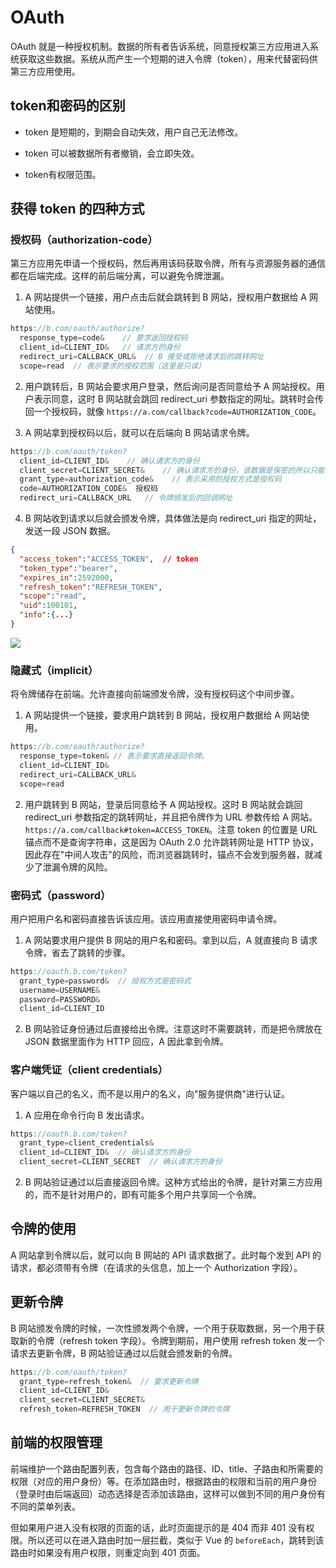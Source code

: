 # OAuth

OAuth 就是一种授权机制。数据的所有者告诉系统，同意授权第三方应用进入系统获取这些数据。系统从而产生一个短期的进入令牌（token），用来代替密码供第三方应用使用。

## token和密码的区别

- token 是短期的，到期会自动失效，用户自己无法修改。

- token 可以被数据所有者撤销，会立即失效。

- token有权限范围。


## 获得 token 的四种方式

### 授权码（authorization-code）

第三方应用先申请一个授权码，然后再用该码获取令牌，所有与资源服务器的通信都在后端完成。这样的前后端分离，可以避免令牌泄漏。

1. A 网站提供一个链接，用户点击后就会跳转到 B 网站，授权用户数据给 A 网站使用。

```js
https://b.com/oauth/authorize?
  response_type=code&    // 要求返回授权码
  client_id=CLIENT_ID&   // 请求方的身份
  redirect_uri=CALLBACK_URL&  // B 接受或拒绝请求后的跳转网址
  scope=read  // 表示要求的授权范围（这里是只读）
```

2. 用户跳转后，B 网站会要求用户登录，然后询问是否同意给予 A 网站授权。用户表示同意，这时 B 网站就会跳回 redirect_uri 参数指定的网址。跳转时会传回一个授权码，就像 `https://a.com/callback?code=AUTHORIZATION_CODE`。

3. A 网站拿到授权码以后，就可以在后端向 B 网站请求令牌。

```js
https://b.com/oauth/token?
  client_id=CLIENT_ID&    // 确认请求方的身份
  client_secret=CLIENT_SECRET&    // 确认请求方的身份，该数据是保密的所以只能在后端发请求
  grant_type=authorization_code&    // 表示采用的授权方式是授权码
  code=AUTHORIZATION_CODE&  授权码
  redirect_uri=CALLBACK_URL   // 令牌颁发后的回调网址
```

4. B 网站收到请求以后就会颁发令牌，具体做法是向 redirect_uri 指定的网址，发送一段 JSON 数据。

```json
{    
  "access_token":"ACCESS_TOKEN",  // token
  "token_type":"bearer",
  "expires_in":2592000,
  "refresh_token":"REFRESH_TOKEN",
  "scope":"read",
  "uid":100101,
  "info":{...}
}
```

![](https://www.wangbase.com/blogimg/asset/201904/bg2019040905.jpg)



### 隐藏式（implicit）

将令牌储存在前端。允许直接向前端颁发令牌，没有授权码这个中间步骤。

1. A 网站提供一个链接，要求用户跳转到 B 网站，授权用户数据给 A 网站使用。

```js
https://b.com/oauth/authorize?
  response_type=token& // 表示要求直接返回令牌。
  client_id=CLIENT_ID&
  redirect_uri=CALLBACK_URL&
  scope=read
```

2. 用户跳转到 B 网站，登录后同意给予 A 网站授权。这时 B 网站就会跳回 redirect_uri 参数指定的跳转网址，并且把令牌作为 URL 参数传给 A 网站。`https://a.com/callback#token=ACCESS_TOKEN`。注意 token 的位置是 URL 锚点而不是查询字符串，这是因为 OAuth 2.0 允许跳转网址是 HTTP 协议，因此存在"中间人攻击"的风险，而浏览器跳转时，锚点不会发到服务器，就减少了泄漏令牌的风险。


### 密码式（password）

用户把用户名和密码直接告诉该应用。该应用直接使用密码申请令牌。

1. A 网站要求用户提供 B 网站的用户名和密码。拿到以后，A 就直接向 B 请求令牌，省去了跳转的步骤。

```js
https://oauth.b.com/token?
  grant_type=password&  // 授权方式是密码式
  username=USERNAME&
  password=PASSWORD&
  client_id=CLIENT_ID
```

2. B 网站验证身份通过后直接给出令牌。注意这时不需要跳转，而是把令牌放在 JSON 数据里面作为 HTTP 回应，A 因此拿到令牌。

### 客户端凭证（client credentials）

客户端以自己的名义，而不是以用户的名义，向"服务提供商"进行认证。

1. A 应用在命令行向 B 发出请求。

```js
https://oauth.b.com/token?
  grant_type=client_credentials&
  client_id=CLIENT_ID&  // 确认请求方的身份
  client_secret=CLIENT_SECRET  // 确认请求方的身份
```

2. B 网站验证通过以后直接返回令牌。这种方式给出的令牌，是针对第三方应用的，而不是针对用户的，即有可能多个用户共享同一个令牌。

## 令牌的使用

A 网站拿到令牌以后，就可以向 B 网站的 API 请求数据了。此时每个发到 API 的请求，都必须带有令牌（在请求的头信息，加上一个 Authorization 字段）。


## 更新令牌

B 网站颁发令牌的时候，一次性颁发两个令牌，一个用于获取数据，另一个用于获取新的令牌（refresh token 字段）。令牌到期前，用户使用 refresh token 发一个请求去更新令牌，B 网站验证通过以后就会颁发新的令牌。

```js
https://b.com/oauth/token?
  grant_type=refresh_token&  // 要求更新令牌
  client_id=CLIENT_ID&
  client_secret=CLIENT_SECRET&
  refresh_token=REFRESH_TOKEN  // 用于更新令牌的令牌
```


## 前端的权限管理

前端维护一个路由配置列表，包含每个路由的路径、ID、title、子路由和所需要的权限（对应的用户身份）等。在添加路由时，根据路由的权限和当前的用户身份（登录时由后端返回）动态选择是否添加该路由，这样可以做到不同的用户身份有不同的菜单列表。

但如果用户进入没有权限的页面的话，此时页面提示的是 404 而非 401 没有权限。所以还可以在进入路由时加一层拦截，类似于 Vue 的 `beforeEach`，跳转到该路由时如果没有用户权限，则重定向到 401 页面。

